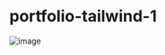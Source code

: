 # portfolio-tailwind-1
![image](https://github.com/paresiqbal/portfolio-tailwind-1/assets/73816062/5ad0c3d0-ba16-472f-a2df-3048b88ed1fd)

